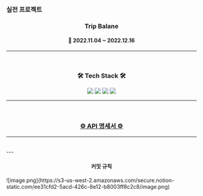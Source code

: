 ### 실전 프로젝트
<h3 align="center"><b>Trip Balane</b></h3>

<h4 align="center">📆 2022.11.04 ~ 2022.12.16</h4>

---

<br>
<h3 align="center"><b>🛠 Tech Stack 🛠</b></h3>
<p align="center">
<img src="https://img.shields.io/badge/Spring-6DB33F?style=for-the-badge&logo=github&logoColor=white">
<img src="https://img.shields.io/badge/github-181717?style=for-the-badge&logo=github&logoColor=white">
<img src="https://img.shields.io/badge/linux-FCC624?style=for-the-badge&logo=linux&logoColor=black">
<img src="https://img.shields.io/badge/aws-232F3E?style=for-the-badge&logo=aws&logoColor=white">

---

<br>
<h3 align="center"><b><a href="https://www.notion.so/88ade06f435b4b69b4a9854e7ab180ac?v=c2768b47b2074d9d9ae18e92087eedbf">⚙ API 명세서 ⚙</a></b></h3>

---

<br>
---

<h4 align="center">커밋 규칙</h4>
![image.png](https://s3-us-west-2.amazonaws.com/secure.notion-static.com/ee31cfd2-5acd-426c-8e12-b8003ff8c2c8/image.png)
